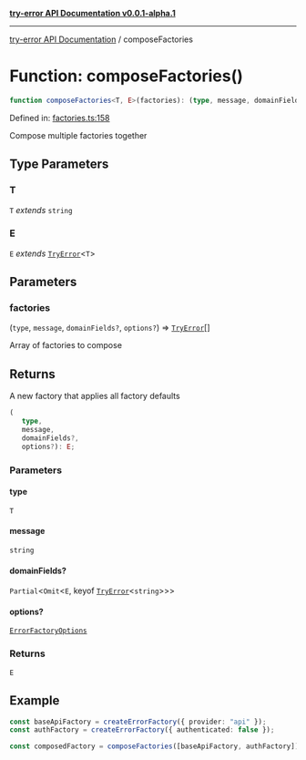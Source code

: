 [**try-error API Documentation v0.0.1-alpha.1**](../index.md)

***

[try-error API Documentation](../index.md) / composeFactories

# Function: composeFactories()

```ts
function composeFactories<T, E>(factories): (type, message, domainFields?, options?) => E;
```

Defined in: [factories.ts:158](https://github.com/oconnorjohnson/try-error/blob/e3ae0308069a4fba073f4543d527ad76373db795/src/factories.ts#L158)

Compose multiple factories together

## Type Parameters

### T

`T` *extends* `string`

### E

`E` *extends* [`TryError`](../interfaces/TryError.md)\<`T`\>

## Parameters

### factories

(`type`, `message`, `domainFields?`, `options?`) => [`TryError`](../interfaces/TryError.md)[]

Array of factories to compose

## Returns

A new factory that applies all factory defaults

```ts
(
   type, 
   message, 
   domainFields?, 
   options?): E;
```

### Parameters

#### type

`T`

#### message

`string`

#### domainFields?

`Partial`\<`Omit`\<`E`, keyof [`TryError`](../interfaces/TryError.md)\<`string`\>\>\>

#### options?

[`ErrorFactoryOptions`](../interfaces/ErrorFactoryOptions.md)

### Returns

`E`

## Example

```typescript
const baseApiFactory = createErrorFactory({ provider: "api" });
const authFactory = createErrorFactory({ authenticated: false });

const composedFactory = composeFactories([baseApiFactory, authFactory]);
```
